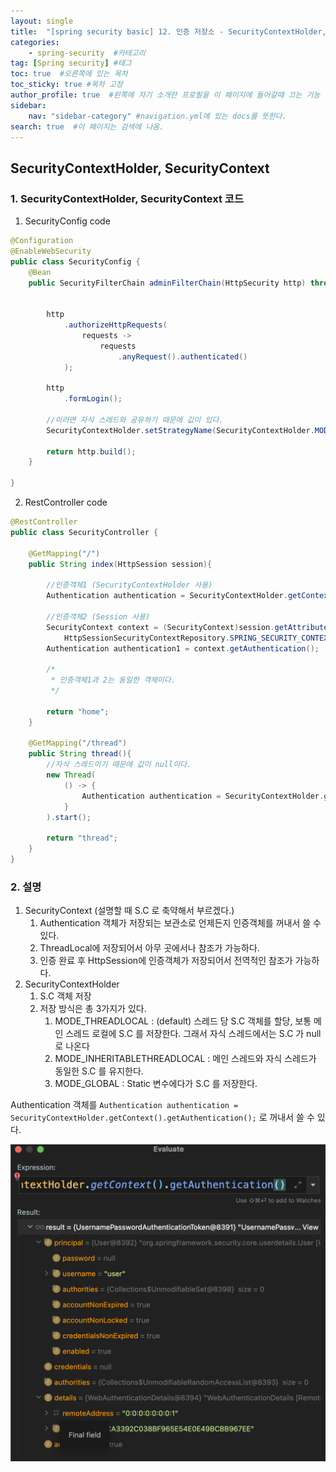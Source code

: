 ```yaml
---
layout: single
title:  "[spring security basic] 12. 인증 저장소 - SecurityContextHolder, SecurityContext"
categories: 
    - spring-security  #카테고리
tag: [Spring security] #태그
toc: true  #오른쪽에 있는 목차
toc_sticky: true #목차 고정
author_profile: true  #왼쪽에 자기 소개란 프로필을 이 페이지에 들어갈때 끄는 기능
sidebar:
    nav: "sidebar-category" #navigation.yml에 있는 docs를 뜻한다.
search: true  #이 페이지는 검색에 나옴.
---
```


## SecurityContextHolder, SecurityContext

### 1. SecurityContextHolder, SecurityContext 코드

1. SecurityConfig code

```java
@Configuration
@EnableWebSecurity
public class SecurityConfig {
    @Bean
    public SecurityFilterChain adminFilterChain(HttpSecurity http) throws Exception {


        http
            .authorizeHttpRequests(
                requests ->
                    requests
                        .anyRequest().authenticated()
            );

        http
            .formLogin();

        //이러면 자식 스레드와 공유하기 때문에 값이 있다. 
        SecurityContextHolder.setStrategyName(SecurityContextHolder.MODE_INHERITABLETHREADLOCAL);

        return http.build();
    }

}
```

2. RestController code

```java
@RestController
public class SecurityController {

    @GetMapping("/")
    public String index(HttpSession session){

        //인증객체1 (SecurityContextHolder 사용)
        Authentication authentication = SecurityContextHolder.getContext().getAuthentication();

        //인증객체2 (Session 사용)
        SecurityContext context = (SecurityContext)session.getAttribute(
            HttpSessionSecurityContextRepository.SPRING_SECURITY_CONTEXT_KEY);
        Authentication authentication1 = context.getAuthentication();

        /*
         * 인증객체1과 2는 동일한 객체이다.
         */

        return "home";
    }

    @GetMapping("/thread")
    public String thread(){
        //자식 스레드이기 때문에 값이 null이다.
        new Thread(
            () -> {
                Authentication authentication = SecurityContextHolder.getContext().getAuthentication();
            }
        ).start();

        return "thread";
    }
}
```

### 2. 설명

1. SecurityContext (설명할 때 S.C 로 축약해서 부르겠다.)
   1. Authentication 객체가 저장되는 보관소로 언제든지 인증객체를 꺼내서 쓸 수 있다. 
   2. ThreadLocal에 저장되어서 아무 곳에서나 참조가 가능하다.
   3. 인증 완료 후 HttpSession에 인증객체가 저장되어서 전역적인 참조가 가능하다.
2. SecurityContextHolder
   1. S.C 객체 저장
   2. 저장 방식은 총 3가지가 있다.
      1. MODE_THREADLOCAL : (default) 스레드 당 S.C 객체를 할당, 보통 메인 스레드 로컬에 S.C 를 저장한다. 그래서 자식 스레드에서는 S.C 가 null 로 나온다
      2. MODE_INHERITABLETHREADLOCAL : 메인 스레드와 자식 스레드가 동일한 S.C 를 유지한다.
      3. MODE_GLOBAL : Static 변수에다가 S.C 를 저장한다. 

Authentication 객체를 `Authentication authentication = SecurityContextHolder.getContext().getAuthentication();` 로 꺼내서 쓸 수 있다.

![](/assets/images/2023/05/24/filter4.png)